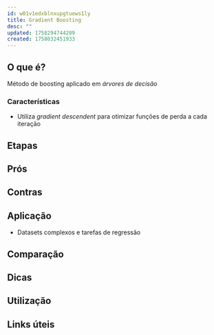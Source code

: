 ```yaml
---
id: w01v1edxblnxupgtuows1ly
title: Gradient Boosting
desc: ""
updated: 1758294744289
created: 1758032451933
---
```


## O que é?

Método de boosting aplicado em _árvores de decisão_

### Características

- Utiliza _gradient descendent_ para otimizar funções de perda a cada iteração

## Etapas

## Prós

## Contras

## Aplicação

- Datasets complexos e tarefas de regressão

## Comparação

## Dicas

## Utilização

## Links úteis
